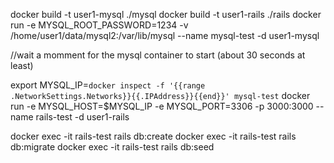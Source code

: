 
docker build -t user1-mysql ./mysql
docker build -t user1-rails ./rails
docker run -e MYSQL_ROOT_PASSWORD=1234 -v /home/user1/data/mysql2:/var/lib/mysql --name mysql-test -d user1-mysql

//wait a momment for the mysql container to start (about 30 seconds at least)

export MYSQL_IP=`docker inspect -f '{{range .NetworkSettings.Networks}}{{.IPAddress}}{{end}}' mysql-test`
docker run -e MYSQL_HOST=$MYSQL_IP -e MYSQL_PORT=3306 -p 3000:3000 --name rails-test -d user1-rails 

docker exec -it rails-test rails db:create
docker exec -it rails-test rails db:migrate
docker exec -it rails-test rails db:seed